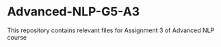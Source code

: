 # Advanced-NLP-G5-A3
This repository contains relevant files for Assignment 3 of Advanced NLP course
